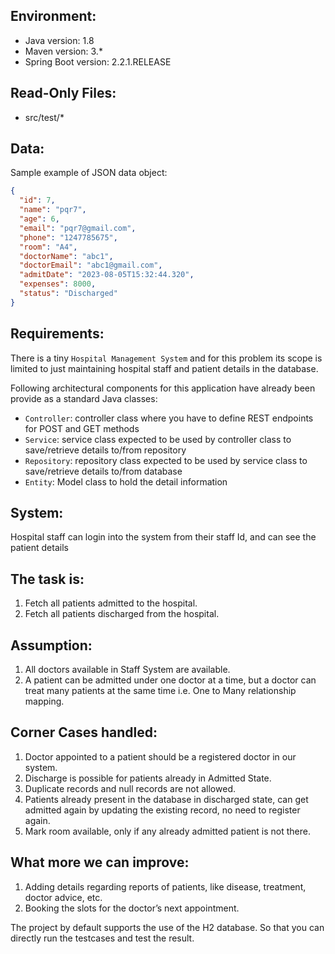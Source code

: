 ## Environment:
- Java version: 1.8
- Maven version: 3.*
- Spring Boot version: 2.2.1.RELEASE

## Read-Only Files:
- src/test/*

## Data:
Sample example of JSON data object:
```json
{
  "id": 7,
  "name": "pqr7",
  "age": 6,
  "email": "pqr7@gmail.com",
  "phone": "1247785675",
  "room": "A4",
  "doctorName": "abc1",
  "doctorEmail": "abc1@gmail.com",
  "admitDate": "2023-08-05T15:32:44.320",
  "expenses": 8000,
  "status": "Discharged"
}
```

## Requirements:
There is a tiny `Hospital Management System` and for this problem its scope is limited to just maintaining hospital staff and patient details in the database.

Following architectural components for this application have already been provide as a standard Java classes:
* `Controller`: controller class where you have to define REST endpoints for POST and GET methods
* `Service`: service class expected to be used by controller class to save/retrieve details to/from repository
* `Repository`: repository class expected to be used by service class to save/retrieve details to/from database
* `Entity`: Model class to hold the detail information

## System: 
Hospital staff can login into the system from their staff Id, and can see the patient details

## The task is:
1. Fetch all patients admitted to the hospital.
2. Fetch all patients discharged from the hospital.

## Assumption:
1. All doctors available in Staff System are available.
2. A patient can be admitted under one doctor at a time, but a doctor can treat many patients at the same time i.e. One to Many relationship mapping.

## Corner Cases handled:
1. Doctor appointed to a patient should be a registered doctor in our system.
2. Discharge is possible for patients already in Admitted State.
3. Duplicate records and null records are not allowed. 
4. Patients already present in the database in discharged state, can get admitted again by updating the existing record, no need to register again.
5. Mark room available, only if any already admitted patient is not there. 

## What more we can improve:
1. Adding details regarding reports of patients, like disease, treatment, doctor advice, etc.
2. Booking the slots for the doctor’s next appointment.

The project by default supports the use of the H2 database. So that you can directly run the testcases and test the result.





